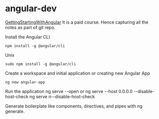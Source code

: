 # angular-dev

[GettingStartingWithAngular](https://www.codecademy.com/courses/learn-angular/lessons/angular-introduction)
It is a paid course. Hence capturing all the notes as part of git repo.


Install the Angular CLI
```
npm install -g @angular/cli
```

Unix
```
sudo npm install -g @angular/cli
```
Create a workspace and initial application
or 
creating new Angular App
```
ng new angular-app
```
Run the application
ng serve --open
or
ng serve --host 0.0.0.0 --disable-host-check
ng serve n--disable-host-check

Generate boilerplate like components, directives, and pipes with ng generate.


